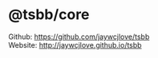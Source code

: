@tsbb/core
===

Github: https://github.com/jaywcjlove/tsbb  
Website: http://jaywcjlove.github.io/tsbb  